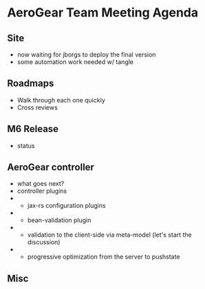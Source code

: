 AeroGear Team Meeting Agenda
============================

Site
----

* now waiting for jborgs to deploy the final version
* some automation work needed w/ tangle

Roadmaps
--------

* Walk through each one quickly
* Cross reviews 

M6 Release
----------

* status

AeroGear controller
-------------------

* what goes next?
* controller plugins
* * jax-rs configuration plugins
* * bean-validation plugin
* * validation to the client-side via meta-model (let's start the discussion)
* * progressive optimization from the server to pushstate

Misc
----




  